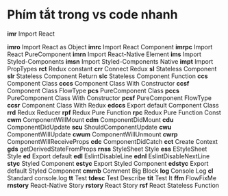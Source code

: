# Phím tắt trong vs code nhanh
**imr**	  Import React

**imro**	Import React as Object
**imrc**	Import React Component
**imrpc**	Import React PureComponent
**imrn**	Import React-Native Element
**ims**	Import Styled-Components
**imsn**	Import Styled-Components Native
**impt**	Import PropTypes
**rct**	Redux constant
**crr**	Connect Redux
**sl**	Stateless Component
**slr**	Stateless Component Return
**slc**	Stateless Component Function
**ccs**	Component Class
**cccs**	Component Class With Constructor
**ccsf**	Component Class FlowType
**pcs**	PureComponent Class
**pccs**	PureComponent Class With Constructor
**pcsf**	PureComponent FlowType
**ccsr**	Component Class With Redux
**edccs**	Export default Component Class
**rrd**	Redux Reducer
**rpf**	Redux Pure Function
**rpc**	Redux Pure Function Const
**cwm**	ComponentWillMount
**cdm**	ComponentDidMount
**cdu**	ComponentDidUpdate
**scu**	ShouldComponentUpdate
**cwu**	ComponentWillUpdate
**cwum**	ComponentWillUnmount
**cwrp**	ComponentWillReceiveProps
**cdc**	ComponentDidCatch
**cct**	Create Context
**gds**	getDerivedStateFromProps
**rnss**	StyleSheet Style
**ess**	EStyleSheet Style
**ed**	Export default
**edl**	EslintDisableLine
**ednl**	EslintDisableNextLine
**styc**	Styled Component
**estyc**	Export Styled Component
**edstyc**	Export default Styled Component
**cmmb**	Comment Big Block
**log**	Console Log
**cl**	Standard console.log
**tt**	Test
**tdesc**	Test Describe
**tit**	Test It
**ffm**	FlowFixMe
**rnstory**	React-Native Story
**rstory**	React Story
**rsf**	React Stateless Function
